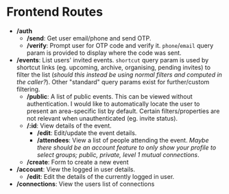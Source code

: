 # Frontend Routes

- **/auth**
	- **/send**: Get user email/phone and send OTP.
	- **/verify**: Prompt user for OTP code and verify it. `phone`/`email` query param is provided to display where the code was sent.
- **/events**: List users' invited events. `shortcut` query param is used by shortcut links (eg. upcoming, archive, organising, pending invites) to filter the list (*should this instead be using normal filters and computed in the caller?*). Other "standard" query params exist for further/custom filtering.
	- **/public**: A list of public events. This can be viewed without authentication. I would like to automatically locate the user to present an area-specific list by default. Certain filters/properties are not relevant when unauthenticated (eg. invite status).
	- **/:id**: View details of the event.
		- **/edit**: Edit/update the event details.
		- **/attendees**: View a list of people attending the event. *Maybe there should be an account feature to only show your profile to select groups; public, private, level 1 mutual connections*.
	- **/create**: Form to create a new event
- **/account**: View the logged in user details.
	- **/edit**: Edit the details of the currently logged in user.
- **/connections**: View the users list of connections